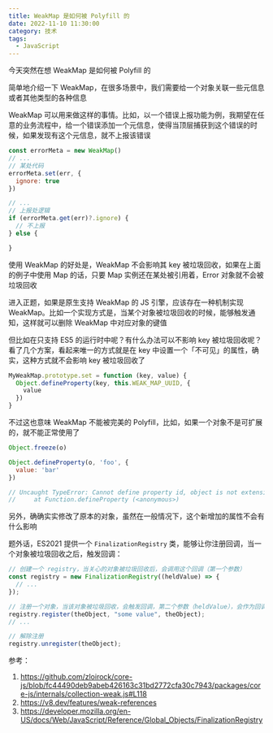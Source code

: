 ```yaml
---
title: WeakMap 是如何被 Polyfill 的
date: 2022-11-10 11:30:00
category: 技术
tags:
  - JavaScript
---
```


今天突然在想 WeakMap 是如何被 Polyfill 的

简单地介绍一下 WeakMap，在很多场景中，我们需要给一个对象关联一些元信息或者其他类型的各种信息

WeakMap 可以用来做这样的事情。比如，以一个错误上报功能为例，我期望在任意的业务流程中，给一个错误添加一个元信息，使得当顶层捕获到这个错误的时候，如果发现有这个元信息，就不上报该错误

```js
const errorMeta = new WeakMap()
// ...
// 某处代码
errorMeta.set(err, {
  ignore: true
})

// ...
// 上报处逻辑
if (errorMeta.get(err)?.ignore) {
  // 不上报
} else {

}
```

使用 WeakMap 的好处是，WeakMap 不会影响其 key 被垃圾回收，如果在上面的例子中使用 Map 的话，只要 Map 实例还在某处被引用着，Error 对象就不会被垃圾回收

进入正题，如果是原生支持 WeakMap 的 JS 引擎，应该存在一种机制实现 WeakMap。比如一个实现方式是，当某个对象被垃圾回收的时候，能够触发通知，这样就可以删除 WeakMap 中对应对象的键值

但比如在只支持 ES5 的运行时中呢？有什么办法可以不影响 key 被垃圾回收呢？看了几个方案，看起来唯一的方式就是在 key 中设置一个「不可见」的属性，确实，这种方式就不会影响 key 被垃圾回收了

```js
MyWeakMap.prototype.set = function (key, value) {
  Object.defineProperty(key, this.WEAK_MAP_UUID, {
    value
  })
}
```

不过这也意味 WeakMap 不能被完美的 Polyfill，比如，如果一个对象不是可扩展的，就不能正常使用了

```js
Object.freeze(o)

Object.defineProperty(o, 'foo', {
  value: 'bar'
})

// Uncaught TypeError: Cannot define property id, object is not extensible
//     at Function.defineProperty (<anonymous>)
```

另外，确确实实修改了原本的对象，虽然在一般情况下，这个新增加的属性不会有什么影响

题外话，ES2021 提供一个 `FinalizationRegistry` 类，能够让你注册回调，当一个对象被垃圾回收之后，触发回调：

```js
// 创建一个 registry，当关心的对象被垃圾回收后，会调用这个回调（第一个参数）
const registry = new FinalizationRegistry((heldValue) => {
  // ...
});

// 注册一个对象，当该对象被垃圾回收，会触发回调，第二个参数（heldValue），会作为回调函数的第一个参数，第三个参数用来在后续接触注册
registry.register(theObject, "some value", theObject);
// ...

// 解除注册
registry.unregister(theObject);
```

参考：

1. https://github.com/zloirock/core-js/blob/fc44490deb9abeb426163c31bd2772cfa30c7943/packages/core-js/internals/collection-weak.js#L118
2. https://v8.dev/features/weak-references
3. https://developer.mozilla.org/en-US/docs/Web/JavaScript/Reference/Global_Objects/FinalizationRegistry